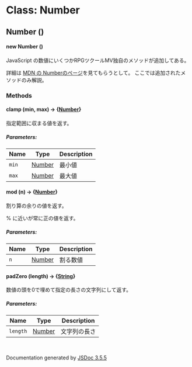 # Class: Number

## Number ()

#### new Number ()

JavaScript の数値にいくつかRPGツクールMV独自のメソッドが追加してある。

詳細は [MDN の Numberのページ](https://developer.mozilla.org/ja/docs/Web/JavaScript/Reference/Global_Objects/Number)を見てもらうとして。
ここでは追加されたメソッドのみ解説。


### Methods

#### clamp (min, max) → {[Number](Number.md)}
指定範囲に収まる値を返す。

##### Parameters:

| Name | Type | Description |
| --- | --- | --- |
| `min` | [Number](Number.md) | 最小値 |
| `max` | [Number](Number.md) | 最大値 |


#### mod (n) → {[Number](Number.md)}
割り算の余りの値を返す。

% に近いが常に正の値を返す。

##### Parameters:

| Name | Type | Description |
| --- | --- | --- |
| `n` | [Number](Number.md) | 割る数値 |


#### padZero (length) → {[String](String.md)}
数値の頭を0で埋めて指定の長さの文字列にして返す。

##### Parameters:

| Name | Type | Description |
| --- | --- | --- |
| `length` | [Number](Number.md) | 文字列の長さ |

 <br>

  Documentation generated by [JSDoc 3.5.5](https://github.com/jsdoc3/jsdoc)

